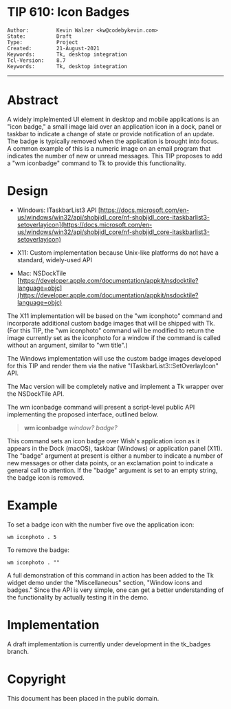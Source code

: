 # TIP 610: Icon Badges
	Author:         Kevin Walzer <kw@codebykevin.com>
	State:          Draft
	Type:           Project
	Created:        21-August-2021
	Keywords:       Tk, desktop integration
	Tcl-Version:    8.7
	Keywords:		Tk, desktop integration
-----

# Abstract

A widely implelmented UI element in desktop and mobile applications is an "icon badge," a small image laid over an application icon in a dock, panel or taskbar to indicate a change of state or provide notification of an update. The badge is typically removed when the application is brought into focus. A common example of this is a numeric image on an email program that indicates the number of new or unread messages. This TIP proposes to add a "wm iconbadge" command to Tk to provide this functionality. 

# Design

 * Windows: ITaskbarList3 API [https://docs.microsoft.com/en-us/windows/win32/api/shobjidl_core/nf-shobjidl_core-itaskbarlist3-setoverlayicon](https://docs.microsoft.com/en-us/windows/win32/api/shobjidl_core/nf-shobjidl_core-itaskbarlist3-setoverlayicon)

 * X11: Custom implementation because Unix-like platforms do not have a standard, widely-used API

 * Mac: NSDockTile [https://developer.apple.com/documentation/appkit/nsdocktile?language=objc](https://developer.apple.com/documentation/appkit/nsdocktile?language=objc)

The X11 implementation will be based on the "wm iconphoto" command and incorporate additional custom badge images that will be shipped with Tk. (For this TIP, the "wm iconphoto" command will be modified to return the image currently set as the iconphoto for a window if the command is called without an argument, similar to "wm title".)

The Windows implementation will use the custom badge images developed for this TIP and render them via the native "ITaskbarList3::SetOverlayIcon" API. 

The Mac version will be completely native and implement a Tk wrapper over the NSDockTile API.

The wm iconbadge command will present a script-level public API implementing the proposed interface, outlined below.


 > **wm iconbadge** _window?_ _badge?_

This command sets an icon badge over Wish's application icon as it appears in the Dock (macOS), taskbar (Windows) or application panel (X11). The "badge" argument at present is either a number to indicate a number of new messages or other data points, or an exclamation point to indicate a general call to attention. If the "badge" argument is set to an empty string, the badge icon is removed. 


# Example

To set a badge icon with the number five ove the application icon:

	wm iconphoto . 5

To remove the badge: 

	wm iconphoto . ""

A full demonstration of this command in action has been added to the Tk widget demo under the "Miscellaneous" section, "Window icons and badges." Since the API is very simple, one can get a better understanding of the functionality by actually testing it in the demo.


# Implementation 

A draft implementation is currently under development in the tk_badges branch.

# Copyright

This document has been placed in the public domain.
